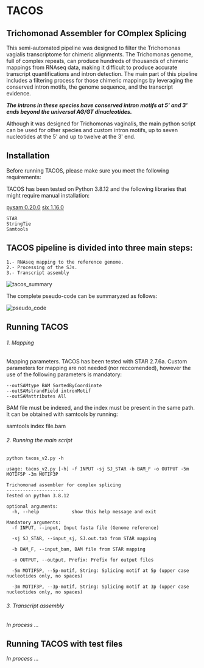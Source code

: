 # TACOS
## Trichomonad Assembler for COmplex Splicing

This semi-automated pipeline was designed to filter the Trichomonas vagialis transcriptome for chimeric alignments. 
The Trichomonas genome, full of complex repeats, can produce hundreds of thousands of chimeric mappings from RNAseq data, making it difficult to produce accurate transcript quantifications and intron detection.
The main part of this pipeline includes a filtering process for those chimeric mappings by leveraging the conserved intron motifs, the genome sequence, and the transcript evidence.

***The introns in these species have conserved intron motifs at 5' and 3' ends beyond the universal AG/GT dinucleotides.***

Although it was designed for Trichomonas vaginalis, the main python script can be used for other species and custom intron motifs, up to seven nucleotides at the 5' and up to twelve at the 3' end. 

## Installation

Before running TACOS, please make sure you meet the following requirements:

TACOS has been tested on Python 3.8.12 and the following libraries that might require manual installation:

[pysam 0.20.0](https://github.com/pysam-developers/pysam)
[six 1.16.0](https://pypi.org/project/six/)

```
STAR
StringTie
Samtools
```

## TACOS pipeline is divided into three main steps:

```
1.- RNAseq mapping to the reference genome.
2.- Processing of the SJs.
3.- Transcript assembly
```

![tacos_summary](https://user-images.githubusercontent.com/45425927/219090905-d3c7e9dd-7d35-4b2a-929c-e44cd968ffc0.jpg)

The complete pseudo-code can be summaryzed as follows:

![pseudo_code](https://user-images.githubusercontent.com/45425927/219105430-0dc3a9c5-fd9c-44e5-916b-74207004f82d.jpg)


## Running TACOS

###### 1. Mapping 
Mapping parameters. TACOS has been tested with STAR 2.7.6a.
Custom parameters for mapping are not needed (nor reccomended), however the use of the following parameters is mandatory:

```
--outSAMtype BAM SortedByCoordinate 
--outSAMstrandField intronMotif 
--outSAMattributes All
```

BAM file must be indexed, and the index must be present in the same path.
It can be obtained with samtools by running:

samtools index file.bam

###### 2. Running the main script

```
python tacos_v2.py -h 

usage: tacos_v2.py [-h] -f INPUT -sj SJ_STAR -b BAM_F -o OUTPUT -5m MOTIF5P -3m MOTIF3P

Trichomonad assembler for complex splicing
---------------------
Tested on python 3.8.12

optional arguments:
  -h, --help            show this help message and exit

Mandatory arguments:
  -f INPUT, --input, Input fasta file (Genome reference)
                        
  -sj SJ_STAR, --input_sj, SJ.out.tab from STAR mapping
                        
  -b BAM_F, --input_bam, BAM file from STAR mapping
                        
  -o OUTPUT, --output, Prefix: Prefix for output files
                        
  -5m MOTIF5P, --5p-motif, String: Splicing motif at 5p (upper case nucleotides only, no spaces)
                        
  -3m MOTIF3P, --3p-motif, String: Splicing motif at 3p (upper case nucleotides only, no spaces)
```

###### 3. Transcript assembly 

*In process ...*

## Running TACOS with test files

*In process ...*

